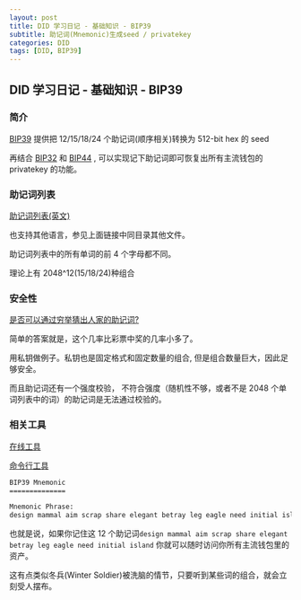 ```yaml
---
layout: post
title: DID 学习日记 - 基础知识 - BIP39
subtitle: 助记词(Mnemonic)生成seed / privatekey
categories: DID
tags: [DID, BIP39]
---
```


## DID 学习日记 - 基础知识 - BIP39

### 简介

[BIP39](https://github.com/bitcoin/bips/blob/master/bip-0039.mediawiki) 提供把 12/15/18/24 个助记词(顺序相关)转换为 512-bit hex 的 seed

再结合 [BIP32](https://github.com/bitcoin/bips/blob/master/bip-0032.mediawiki) 和 [BIP44](https://github.com/bitcoin/bips/blob/master/bip-0044.mediawiki) , 可以实现记下助记词即可恢复出所有主流钱包的 privatekey 的功能。

### 助记词列表

[助记词列表(英文)](https://github.com/bitcoin/bips/blob/master/bip-0039/english.txt)

也支持其他语言，参见上面链接中同目录其他文件。

助记词列表中的所有单词的前 4 个字母都不同。

理论上有 2048^12(15/18/24)种组合

### 安全性

[是否可以通过穷举猜出人家的助记词?](https://www.reddit.com/r/BitcoinBeginners/comments/vthhiz/guessing_a_random_seed_phrase_which_uses_bip39/?rdt=34902)

简单的答案就是，这个几率比彩票中奖的几率小多了。

用私钥做例子。私钥也是固定格式和固定数量的组合, 但是组合数量巨大，因此足够安全。

而且助记词还有一个强度校验， 不符合强度（随机性不够，或者不是 2048 个单词列表中的词）的助记词是无法通过校验的。

### 相关工具

[在线工具](https://iancoleman.io/bip39/)

[命令行工具](https://github.com/monomadic/bip39-cli)

```bash
BIP39 Mnemonic
==============

Mnemonic Phrase:
design mammal aim scrap share elegant betray leg eagle need initial island
```

也就是说，如果你记住这 12 个助记词`design mammal aim scrap share elegant betray leg eagle need initial island`
你就可以随时访问你所有主流钱包里的资产。

这有点类似冬兵(Winter Soldier)被洗脑的情节，只要听到某些词的组合，就会立刻受人摆布。
